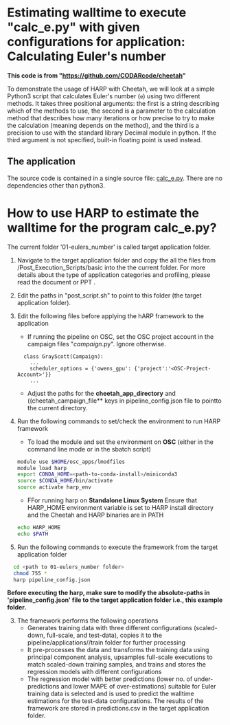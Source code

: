 # Estimating walltime to execute "calc_e.py" with given configurations for application: Calculating Euler's number

**This code is from "https://github.com/CODARcode/cheetah"**

To demonstrate the usage of HARP with Cheetah, we will look at a simple Python3 script that calculates Euler's number (`e`) using two different methods. It takes three positional arguments: the first is a string describing which of the methods to use, the second is a parameter to the calculation method that describes how many iterations or how precise to try to make the calculation (meaning depends on the method), and the third is a precision to use with the standard library Decimal module in python. If the third argument is not specified, built-in floating point is used instead.

## The application

The source code is contained in a single source file: [calc\_e.py](calc_e.py).
There are no dependencies other than python3.

# How to use HARP to estimate the walltime for the program calc_e.py?
The current folder '01-eulers_number' is called target application folder. 

1. Navigate to the target application folder and copy the all the files from /Post_Execution_Scripts/basic into the the current folder. For more details about the type of application categories and profiling, please read the document or PPT .
2. Edit the paths in "post_script.sh" to point to this folder (the target application folder). 
3. Edit the following files before applying the hARP framework to the application
   - If running the pipeline on OSC, set the OSC project account in the campaign files "*_campaign_*.py". Ignore otherwise.
    ```
      class GrayScott(Campaign):
        ...
        scheduler_options = {'owens_gpu': {'project':'<OSC-Project-Account>'}}
        ...
    ```
   - Adjust the paths for the **cheetah_app_directory** and ((cheetah_campaign_file** keys in pipeline_config.json file to pointto the current directory.
    
4. Run the following commands to set/check the environment to run HARP framework
   - To load the module and set the environment on **OSC** (either in the command line mode or in the sbatch script)
   ```bash
   module use $HOME/osc_apps/lmodfiles
   module load harp 
   export CONDA_HOME=<path-to-conda-install>/miniconda3
   source $CONDA_HOME/bin/activate
   source activate harp_env
   ```
   - FFor running harp on **Standalone Linux System** Ensure that HARP_HOME environment variable is set to HARP install directory and the Cheetah and HARP binaries are in PATH
   ```bash
   echo HARP_HOME 
   echo $PATH
   ```
5. Run the following commands to execute the framework from the target application folder
```bash
  cd <path to 01-eulers_number folder>
  chmod 755 *
  harp pipeline_config.json
```
**Before executing the harp, make sure to modify the absolute-paths in 'pipeline_config.json' file to the target application folder i.e., this example folder.**

3. The framework performs the following operations
   - Generates training data with three different configurations (scaled-down, full-scale, and test-data), copies it to the pipeline/applications/<application-name>/train folder for further processing
   - It pre-processes the data and transforms the training data using principal component analysis, upsamples full-scale executions to match scaled-down training samples, and trains and stores the regression models with different configurations
   - The regression model with better predictions (lower no. of under-predictions and lower MAPE of over-estimations) suitable for Euler training data is selected and is used to predict the walltime estimations for the test-data configurations.
The results of the framework are stored in predictions.csv in the target application folder.

